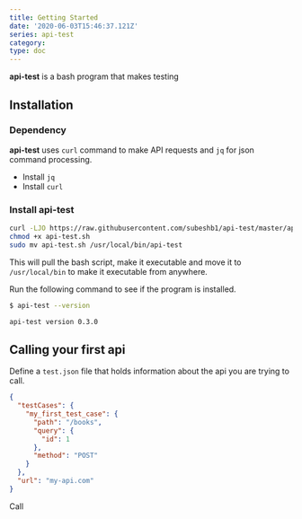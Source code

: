 ```yaml
---
title: Getting Started
date: '2020-06-03T15:46:37.121Z'
series: api-test
category:
type: doc
---
```


**api-test** is a bash program that makes testing

## Installation

### Dependency

**api-test** uses `curl` command to make API requests and `jq` for json command processing.

- Install `jq`
- Install `curl`

### Install api-test

```sh
curl -LJO https://raw.githubusercontent.com/subeshb1/api-test/master/api-test.sh
chmod +x api-test.sh
sudo mv api-test.sh /usr/local/bin/api-test
```

This will pull the bash script, make it executable and move it to `/usr/local/bin` to make it executable from anywhere.

Run the following command to see if the program is installed.

```sh
$ api-test --version

api-test version 0.3.0
```

## Calling your first api

Define a `test.json` file that holds information about the api you are trying to call.

```json
{
  "testCases": {
    "my_first_test_case": {
      "path": "/books",
      "query": {
        "id": 1
      },
      "method": "POST"
    }
  },
  "url": "my-api.com"
}
```

Call
